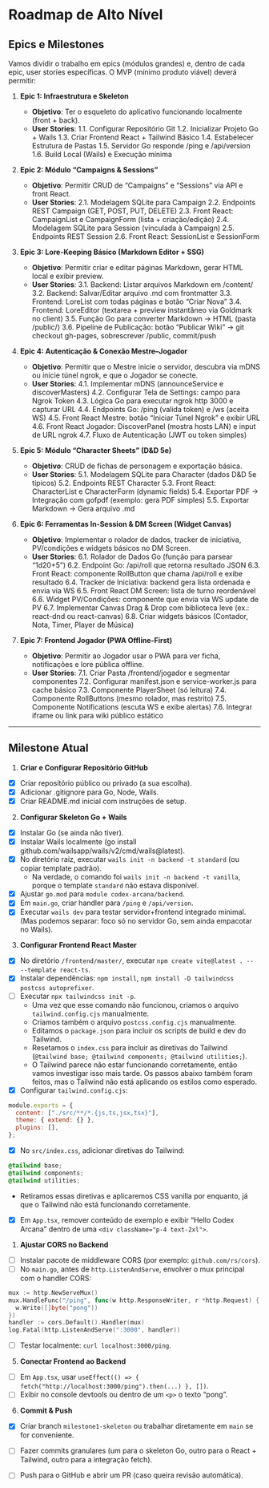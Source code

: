 # Roadmap de Alto Nível

## Epics e Milestones

Vamos dividir o trabalho em epics (módulos grandes) e, dentro de cada epic, user stories específicas. O MVP (mínimo produto viável) deverá permitir:

1. **Epic 1: Infraestrutura e Skeleton**

    * **Objetivo**: Ter o esqueleto do aplicativo funcionando localmente (front + back).
    * **User Stories**:
        1.1. Configurar Repositório Git
        1.2. Inicializar Projeto Go + Wails
        1.3. Criar Frontend React + Tailwind Básico
        1.4. Estabelecer Estrutura de Pastas
        1.5. Servidor Go responde /ping e /api/version
        1.6. Build Local (Wails) e Execução mínima

2. **Epic 2: Módulo “Campaigns & Sessions”**
    * **Objetivo**: Permitir CRUD de “Campaigns” e “Sessions” via API e front React.
    * **User Stories**:
        2.1. Modelagem SQLite para Campaign
        2.2. Endpoints REST Campaign (GET, POST, PUT, DELETE)
        2.3. Front React: CampaignList e CampaignForm (lista + criação/edição)
        2.4. Modelagem SQLite para Session (vinculada à Campaign)
        2.5. Endpoints REST Session
        2.6. Front React: SessionList e SessionForm
3. **Epic 3: Lore-Keeping Básico (Markdown Editor + SSG)**
    * **Objetivo**: Permitir criar e editar páginas Markdown, gerar HTML local e exibir preview.
    * **User Stories**:
        3.1. Backend: Listar arquivos Markdown em /content/
        3.2. Backend: Salvar/Editar arquivo .md com frontmatter
        3.3. Frontend: LoreList com todas páginas e botão “Criar Nova”
        3.4. Frontend: LoreEditor (textarea + preview instantâneo via Goldmark no client)
        3.5. Função Go para converter Markdown → HTML (pasta /public/)
        3.6. Pipeline de Publicação: botão “Publicar Wiki” → git checkout gh-pages, sobrescrever /public, commit/push
4. **Epic 4: Autenticação & Conexão Mestre–Jogador**
    * **Objetivo**: Permitir que o Mestre inicie o servidor, descubra via mDNS ou inicie túnel ngrok, e que o Jogador se conecte.
    * **User Stories**:
        4.1. Implementar mDNS (announceService e discoverMasters)
        4.2. Configurar Tela de Settings: campo para Ngrok Token
        4.3. Lógica Go para executar ngrok http 3000 e capturar URL
        4.4. Endpoints Go: /ping (valida token) e /ws (aceita WS)
        4.5. Front React Mestre: botão “Iniciar Túnel Ngrok” e exibir URL
        4.6. Front React Jogador: DiscoverPanel (mostra hosts LAN) e input de URL ngrok
        4.7. Fluxo de Autenticação (JWT ou token simples)
5. **Epic 5: Módulo “Character Sheets” (D&D 5e)**
    * **Objetivo**: CRUD de fichas de personagem e exportação básica.
    * **User Stories**:
        5.1. Modelagem SQLite para Character (dados D&D 5e típicos)
        5.2. Endpoints REST Character
        5.3. Front React: CharacterList e CharacterForm (dynamic fields)
        5.4. Exportar PDF → Integração com gofpdf (exemplo: gera PDF simples)
        5.5. Exportar Markdown → Gera arquivo .md
6. **Epic 6: Ferramentas In-Session & DM Screen (Widget Canvas)**
    * **Objetivo**: Implementar o rolador de dados, tracker de iniciativa, PV/condições e widgets básicos no DM Screen.
    * **User Stories**:
        6.1. Rolador de Dados Go (função para parsear “1d20+5”)
        6.2. Endpoint Go: /api/roll que retorna resultado JSON
        6.3. Front React: componente RollButton que chama /api/roll e exibe resultado
        6.4. Tracker de Iniciativa: backend gera lista ordenada e envia via WS
        6.5. Front React DM Screen: lista de turno reordenável
        6.6. Widget PV/Condições: componente que envia via WS update de PV
        6.7. Implementar Canvas Drag & Drop com biblioteca leve (ex.: react-dnd ou react-canvas)
        6.8. Criar widgets básicos (Contador, Nota, Timer, Player de Música)
7. **Epic 7: Frontend Jogador (PWA Offline-First)**
    * **Objetivo**: Permitir ao Jogador usar o PWA para ver ficha, notificações e lore pública offline.
    * **User Stories**:
        7.1. Criar Pasta /frontend/jogador e segmentar componentes
        7.2. Configurar manifest.json e service-worker.js para cache básico
        7.3. Componente PlayerSheet (só leitura)
        7.4. Componente RollButtons (mesmo rolador, mas restrito)
        7.5. Componente Notifications (escuta WS e exibe alertas)
        7.6. Integrar iframe ou link para wiki público estático

---

## Milestone Atual

1. **Criar e Configurar Repositório GitHub**

- [X] Criar repositório público ou privado (a sua escolha).
- [X] Adicionar .gitignore para Go, Node, Wails.
- [X] Criar README.md inicial com instruções de setup.

2. **Configurar Skeleton Go + Wails**

- [X] Instalar Go (se ainda não tiver).
- [X] Instalar Wails localmente (go install github.com/wailsapp/wails/v2/cmd/wails@latest).
- [X] No diretório raiz, executar `wails init -n backend -t standard` (ou copiar template padrão). 
  - Na verdade, o comando foi `wails init -n backend -t vanilla`, porque o template `standard` não estava disponível.
- [X] Ajustar `go.mod` para `module codex-arcana/backend`.
- [X] Em `main.go`, criar handler para `/ping` e `/api/version`.
- [X] Executar `wails dev` para testar servidor+frontend integrado minimal. (Mas podemos separar: foco só no servidor Go, sem ainda empacotar no Wails).

3. **Configurar Frontend React Master**

- [X] No diretório `/frontend/master/`, executar `npm create vite@latest . -- --template react-ts`.
- [X] Instalar dependências: `npm install`, `npm install -D tailwindcss postcss autoprefixer`.
- [ ] Executar `npx tailwindcss init -p`.
  - Uma vez que esse comando não funcionou, criamos o arquivo `tailwind.config.cjs` manualmente.
  - Criamos também o arquivo `postcss.config.cjs` manualmente.
  - Editamos o `package.json` para incluir os scripts de build e dev do Tailwind.
  - Resetamos o `index.css` para incluir as diretivas do Tailwind (`@tailwind base; @tailwind components; @tailwind utilities;`).
  - O Tailwind parece não estar funcionando corretamente, então vamos investigar isso mais tarde. Os passos abaixo também foram feitos, mas o Tailwind não está aplicando os estilos como esperado.
- [X] Configurar `tailwind.config.cjs`:
```javascript
module.exports = {
  content: ["./src/**/*.{js,ts,jsx,tsx}"],
  theme: { extend: {} },
  plugins: [],
};
```
- [X] No `src/index.css`, adicionar diretivas do Tailwind:
```css
@tailwind base;
@tailwind components;
@tailwind utilities;
```
  - Retiramos essas diretivas e aplicaremos CSS vanilla por enquanto, já que o Tailwind não está funcionando corretamente.
- [X] Em `App.tsx`, remover conteúdo de exemplo e exibir “Hello Codex Arcana” dentro de uma `<div className="p-4 text-2xl">`.

1. **Ajustar CORS no Backend**

- [ ] Instalar pacote de middleware CORS (por exemplo: `github.com/rs/cors`).
- [ ] No `main.go`, antes de `http.ListenAndServe`, envolver o mux principal com o handler CORS:
```go
mux := http.NewServeMux()
mux.HandleFunc("/ping", func(w http.ResponseWriter, r *http.Request) {
  w.Write([]byte("pong"))
})
handler := cors.Default().Handler(mux)
log.Fatal(http.ListenAndServe(":3000", handler))
```
- [ ] Testar localmente: `curl localhost:3000/ping`.

5. **Conectar Frontend ao Backend**
- [ ] Em `App.tsx`, usar `useEffect(() => { fetch("http://localhost:3000/ping").then(...) }, [])`.
- [ ] Exibir no console devtools ou dentro de um `<p>` o texto “pong”.

6. **Commit & Push**
- [X] Criar branch `milestone1-skeleton` ou trabalhar diretamente em `main` se for conveniente.
- [ ] Fazer commits granulares (um para o skeleton Go, outro para o React + Tailwind, outro para a integração fetch).
- [ ] Push para o GitHub e abrir um PR (caso queira revisão automática).


